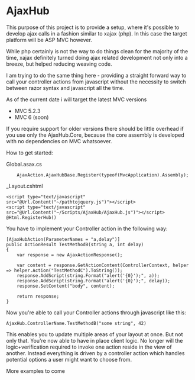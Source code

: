 # AjaxHub
This purpose of this project is to provide a setup, where it's possible to develop ajax calls in a fashion similar to xajax (php). In this case the target platform will be ASP MVC however.

While php certainly is not the way to do things clean for the majority of the time, xajax definitely turned doing ajax related development not only into a breeze, but helped reducing weaving code.

I am trying to do the same thing here - providing a straight forward way to call your controller actions from javascript without the necessity to switch between razor syntax and javascript all the time.

As of the current date i will target the latest MVC versions
 - MVC 5.2.3
 - MVC 6 (soon)

If you require support for older versions there should be little overhead if you use only the AjaxHub.Core, because the core assembly is developed with no dependencies on MVC whatsoever.

How to get started:

Global.asax.cs

		AjaxAction.AjaxHubBase.Register(typeof(MvcApplication).Assembly);
		
_Layout.cshtml

	<script type="text/javascript" src="@Url.Content("~/pathtojquery.js")"></script>
	<script type="text/javascript" src="@Url.Content("~/Scripts/AjaxHub/AjaxHub.js")"></script>
	@Html.RegisterHub()

You have to implement your Controller action in the following way:

	[AjaxHubAction(ParameterNames = "a,delay")]
	public ActionResult TestMethodB(string a, int delay)
	{
		var response = new AjaxActionResponse();

		var content = response.GetActionContent(ControllerContext, helper => helper.Action("TestMethodC").ToString());
		response.AddScript(string.Format("alert('{0}');", a));
		response.AddScript(string.Format("alert('{0}');", delay));
		response.SetContent("body", content);

		return response;
	}
	
Now you're able to call your Controller actions through javascript like this:
	
	AjaxHub.ControllerName.TestMethodB("some string", 42)

This enables you to update multiple areas of your layout at once. But not only that. You're now able to have in place client logic. No longer will the logic+verification required to invoke one action reside in the view of another. Instead everything is driven by a controller action which handles potential options a user might want to choose from.

More examples to come
